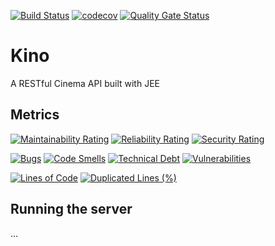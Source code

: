 [![Build Status](https://travis-ci.org/JanMalch/kino.svg?branch=master)](https://travis-ci.org/JanMalch/kino)
[![codecov](https://codecov.io/gh/JanMalch/kino/branch/master/graph/badge.svg)](https://codecov.io/gh/JanMalch/kino)
[![Quality Gate Status](https://sonarcloud.io/api/project_badges/measure?project=JanMalch_kino&metric=alert_status)](https://sonarcloud.io/dashboard?id=JanMalch_kino)

# Kino

A RESTful Cinema API built with JEE

## Metrics

[![Maintainability Rating](https://sonarcloud.io/api/project_badges/measure?project=JanMalch_kino&metric=sqale_rating)](https://sonarcloud.io/dashboard?id=JanMalch_kino)
[![Reliability Rating](https://sonarcloud.io/api/project_badges/measure?project=JanMalch_kino&metric=reliability_rating)](https://sonarcloud.io/dashboard?id=JanMalch_kino)
[![Security Rating](https://sonarcloud.io/api/project_badges/measure?project=JanMalch_kino&metric=security_rating)](https://sonarcloud.io/dashboard?id=JanMalch_kino)

[![Bugs](https://sonarcloud.io/api/project_badges/measure?project=JanMalch_kino&metric=bugs)](https://sonarcloud.io/dashboard?id=JanMalch_kino)
[![Code Smells](https://sonarcloud.io/api/project_badges/measure?project=JanMalch_kino&metric=code_smells)](https://sonarcloud.io/dashboard?id=JanMalch_kino)
[![Technical Debt](https://sonarcloud.io/api/project_badges/measure?project=JanMalch_kino&metric=sqale_index)](https://sonarcloud.io/dashboard?id=JanMalch_kino)
[![Vulnerabilities](https://sonarcloud.io/api/project_badges/measure?project=JanMalch_kino&metric=vulnerabilities)](https://sonarcloud.io/dashboard?id=JanMalch_kino)

[![Lines of Code](https://sonarcloud.io/api/project_badges/measure?project=JanMalch_kino&metric=ncloc)](https://sonarcloud.io/dashboard?id=JanMalch_kino)
[![Duplicated Lines (%)](https://sonarcloud.io/api/project_badges/measure?project=JanMalch_kino&metric=duplicated_lines_density)](https://sonarcloud.io/dashboard?id=JanMalch_kino)


## Running the server

...
